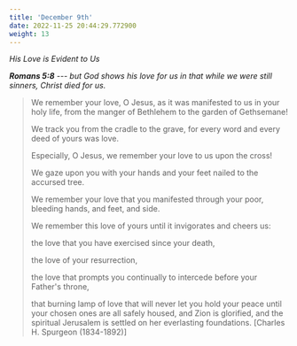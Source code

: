 ```yaml
---
title: 'December 9th'
date: 2022-11-25 20:44:29.772900
weight: 13
---
```




*His Love is Evident to Us*

***Romans 5:8** --- but God shows his love for us in that while we were still sinners, Christ died for us.*

> We remember your love, O Jesus, as it was manifested to us in your holy life, from the manger of Bethlehem to the garden of Gethsemane!
>
> We track you from the cradle to the grave, for every word and every deed of yours was love.
> 
> Especially, O Jesus, we remember your love to us upon the cross!
> 
> We gaze upon you with your hands and your feet nailed to the accursed tree.
> 
> We remember your love that you manifested through your poor, bleeding hands, and feet, and side.
> 
> We remember this love of yours until it invigorates and cheers us:
> 
> the love that you have exercised since your death,
> 
> the love of your resurrection,
> 
> the love that prompts you continually to intercede before your Father's throne,
> 
> that burning lamp of love that will never let you hold your peace until your chosen ones are all safely housed, and Zion is glorified, and the spiritual Jerusalem is settled on her everlasting
foundations. \[Charles H. Spurgeon (1834-1892)\]